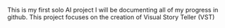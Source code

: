 This is my first solo AI project I will be documenting all of my progress in github.
This project focuses on the creation of Visual Story Teller (VST)
